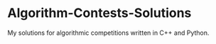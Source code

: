 # Algorithm-Contests-Solutions
My solutions for algorithmic competitions written in C++ and Python.
